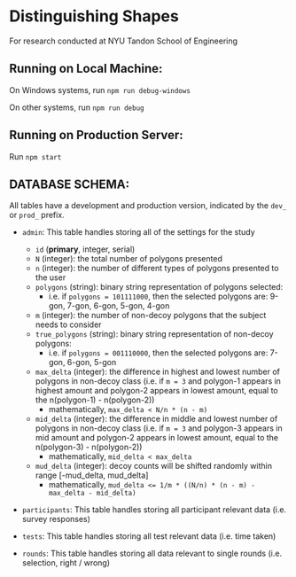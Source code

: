 # Distinguishing Shapes

For research conducted at NYU Tandon School of Engineering

## Running on Local Machine:

On Windows systems, run `npm run debug-windows`

On other systems, run `npm run debug`

## Running on Production Server:

Run `npm start`

## DATABASE SCHEMA:

All tables have a development and production version, indicated by the `dev_` or `prod_` prefix.

* `admin`: This table handles storing all of the settings for the study
	- `id` (**primary**, integer, serial)
	- `N` (integer): the total number of polygons presented
	- `n` (integer): the number of different types of polygons presented to the user
	- `polygons` (string): binary string representation of polygons selected:
		- i.e. if `polygons = 101111000`, then the selected polygons are:  9-gon, 7-gon, 6-gon, 5-gon, 4-gon
	- `m` (integer): the number of non-decoy polygons that the subject needs to consider
	- `true_polygons` (string): binary string representation of non-decoy polygons:
		- i.e. if `polygons = 001110000`, then the selected polygons are:  7-gon, 6-gon, 5-gon
	- `max_delta` (integer): the difference in highest and lowest number of polygons in non-decoy class (i.e. if `m = 3` and polygon-1 appears in highest amount and polygon-2 appears in lowest amount, equal to the n(polygon-1) - n(polygon-2))
		- mathematically, `max_delta < N/n * (n - m)`
	- `mid_delta` (integer): the difference in middle and lowest number of polygons in non-decoy class (i.e. if `m = 3` and polygon-3 appears in mid amount and polygon-2 appears in lowest amount, equal to the n(polygon-3) - n(polygon-2))
		- mathematically, `mid_delta < max_delta`
	- `mud_delta` (integer): decoy counts will be shifted randomly within range [-mud_delta, mud_delta]
		- mathematically, `mud_delta <= 1/m * ((N/n) * (n - m) - max_delta - mid_delta)`

* `participants`: This table handles storing all participant relevant data (i.e. survey responses)

* `tests`: This table handles storing all test relevant data (i.e. time taken)

* `rounds`: This table handles storing all data relevant to single rounds (i.e. selection, right / wrong) 
